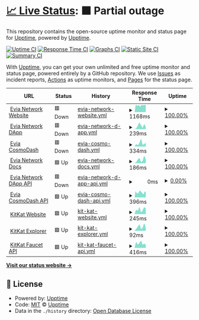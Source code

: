 # [📈 Live Status](https://status.evia.network): <!--live status--> **🟧 Partial outage**

This repository contains the open-source uptime monitor and status page for [Upptime](https://upptime.js.org), powered by [Upptime](https://github.com/upptime/upptime).

[![Uptime CI](https://github.com/max-evia/max-evia.github.io/workflows/Uptime%20CI/badge.svg)](https://github.com/max-evia/max-evia.github.io/actions?query=workflow%3A%22Uptime+CI%22)
[![Response Time CI](https://github.com/max-evia/max-evia.github.io/workflows/Response%20Time%20CI/badge.svg)](https://github.com/max-evia/max-evia.github.io/actions?query=workflow%3A%22Response+Time+CI%22)
[![Graphs CI](https://github.com/max-evia/max-evia.github.io/workflows/Graphs%20CI/badge.svg)](https://github.com/max-evia/max-evia.github.io/actions?query=workflow%3A%22Graphs+CI%22)
[![Static Site CI](https://github.com/max-evia/max-evia.github.io/workflows/Static%20Site%20CI/badge.svg)](https://github.com/max-evia/max-evia.github.io/actions?query=workflow%3A%22Static+Site+CI%22)
[![Summary CI](https://github.com/max-evia/max-evia.github.io/workflows/Summary%20CI/badge.svg)](https://github.com/max-evia/max-evia.github.io/actions?query=workflow%3A%22Summary+CI%22)

With [Upptime](https://upptime.js.org), you can get your own unlimited and free uptime monitor and status page, powered entirely by a GitHub repository. We use [Issues](https://github.com/upptime/upptime/issues) as incident reports, [Actions](https://github.com/max-evia/max-evia.github.io/actions) as uptime monitors, and [Pages](https://status.evia.network) for the status page.

<!--start: status pages-->
<!-- This summary is generated by Upptime (https://github.com/upptime/upptime) -->
<!-- Do not edit this manually, your changes will be overwritten -->
<!-- prettier-ignore -->
| URL | Status | History | Response Time | Uptime |
| --- | ------ | ------- | ------------- | ------ |
| <img alt="" src="https://icons.duckduckgo.com/ip3/www.evia.network.ico" height="13"> [Evia Network Website](https://www.evia.network) | 🟥 Down | [evia-network-website.yml](https://github.com/max-evia/max-evia.github.io/commits/HEAD/history/evia-network-website.yml) | <details><summary><img alt="Response time graph" src="./graphs/evia-network-website/response-time-week.png" height="20"> 1168ms</summary><br><a href="https://status.evia.network/history/evia-network-website"><img alt="Response time 842" src="https://img.shields.io/endpoint?url=https%3A%2F%2Fraw.githubusercontent.com%2Fmax-evia%2Fmax-evia.github.io%2FHEAD%2Fapi%2Fevia-network-website%2Fresponse-time.json"></a><br><a href="https://status.evia.network/history/evia-network-website"><img alt="24-hour response time 858" src="https://img.shields.io/endpoint?url=https%3A%2F%2Fraw.githubusercontent.com%2Fmax-evia%2Fmax-evia.github.io%2FHEAD%2Fapi%2Fevia-network-website%2Fresponse-time-day.json"></a><br><a href="https://status.evia.network/history/evia-network-website"><img alt="7-day response time 1168" src="https://img.shields.io/endpoint?url=https%3A%2F%2Fraw.githubusercontent.com%2Fmax-evia%2Fmax-evia.github.io%2FHEAD%2Fapi%2Fevia-network-website%2Fresponse-time-week.json"></a><br><a href="https://status.evia.network/history/evia-network-website"><img alt="30-day response time 1181" src="https://img.shields.io/endpoint?url=https%3A%2F%2Fraw.githubusercontent.com%2Fmax-evia%2Fmax-evia.github.io%2FHEAD%2Fapi%2Fevia-network-website%2Fresponse-time-month.json"></a><br><a href="https://status.evia.network/history/evia-network-website"><img alt="1-year response time 842" src="https://img.shields.io/endpoint?url=https%3A%2F%2Fraw.githubusercontent.com%2Fmax-evia%2Fmax-evia.github.io%2FHEAD%2Fapi%2Fevia-network-website%2Fresponse-time-year.json"></a></details> | <details><summary><a href="https://status.evia.network/history/evia-network-website">100.00%</a></summary><a href="https://status.evia.network/history/evia-network-website"><img alt="All-time uptime 99.99%" src="https://img.shields.io/endpoint?url=https%3A%2F%2Fraw.githubusercontent.com%2Fmax-evia%2Fmax-evia.github.io%2FHEAD%2Fapi%2Fevia-network-website%2Fuptime.json"></a><br><a href="https://status.evia.network/history/evia-network-website"><img alt="24-hour uptime 99.99%" src="https://img.shields.io/endpoint?url=https%3A%2F%2Fraw.githubusercontent.com%2Fmax-evia%2Fmax-evia.github.io%2FHEAD%2Fapi%2Fevia-network-website%2Fuptime-day.json"></a><br><a href="https://status.evia.network/history/evia-network-website"><img alt="7-day uptime 100.00%" src="https://img.shields.io/endpoint?url=https%3A%2F%2Fraw.githubusercontent.com%2Fmax-evia%2Fmax-evia.github.io%2FHEAD%2Fapi%2Fevia-network-website%2Fuptime-week.json"></a><br><a href="https://status.evia.network/history/evia-network-website"><img alt="30-day uptime 100.00%" src="https://img.shields.io/endpoint?url=https%3A%2F%2Fraw.githubusercontent.com%2Fmax-evia%2Fmax-evia.github.io%2FHEAD%2Fapi%2Fevia-network-website%2Fuptime-month.json"></a><br><a href="https://status.evia.network/history/evia-network-website"><img alt="1-year uptime 99.99%" src="https://img.shields.io/endpoint?url=https%3A%2F%2Fraw.githubusercontent.com%2Fmax-evia%2Fmax-evia.github.io%2FHEAD%2Fapi%2Fevia-network-website%2Fuptime-year.json"></a></details>
| <img alt="" src="https://icons.duckduckgo.com/ip3/app.evia.network.ico" height="13"> [Evia Network DApp](https://app.evia.network) | 🟥 Down | [evia-network-d-app.yml](https://github.com/max-evia/max-evia.github.io/commits/HEAD/history/evia-network-d-app.yml) | <details><summary><img alt="Response time graph" src="./graphs/evia-network-d-app/response-time-week.png" height="20"> 239ms</summary><br><a href="https://status.evia.network/history/evia-network-d-app"><img alt="Response time 339" src="https://img.shields.io/endpoint?url=https%3A%2F%2Fraw.githubusercontent.com%2Fmax-evia%2Fmax-evia.github.io%2FHEAD%2Fapi%2Fevia-network-d-app%2Fresponse-time.json"></a><br><a href="https://status.evia.network/history/evia-network-d-app"><img alt="24-hour response time 125" src="https://img.shields.io/endpoint?url=https%3A%2F%2Fraw.githubusercontent.com%2Fmax-evia%2Fmax-evia.github.io%2FHEAD%2Fapi%2Fevia-network-d-app%2Fresponse-time-day.json"></a><br><a href="https://status.evia.network/history/evia-network-d-app"><img alt="7-day response time 239" src="https://img.shields.io/endpoint?url=https%3A%2F%2Fraw.githubusercontent.com%2Fmax-evia%2Fmax-evia.github.io%2FHEAD%2Fapi%2Fevia-network-d-app%2Fresponse-time-week.json"></a><br><a href="https://status.evia.network/history/evia-network-d-app"><img alt="30-day response time 253" src="https://img.shields.io/endpoint?url=https%3A%2F%2Fraw.githubusercontent.com%2Fmax-evia%2Fmax-evia.github.io%2FHEAD%2Fapi%2Fevia-network-d-app%2Fresponse-time-month.json"></a><br><a href="https://status.evia.network/history/evia-network-d-app"><img alt="1-year response time 339" src="https://img.shields.io/endpoint?url=https%3A%2F%2Fraw.githubusercontent.com%2Fmax-evia%2Fmax-evia.github.io%2FHEAD%2Fapi%2Fevia-network-d-app%2Fresponse-time-year.json"></a></details> | <details><summary><a href="https://status.evia.network/history/evia-network-d-app">100.00%</a></summary><a href="https://status.evia.network/history/evia-network-d-app"><img alt="All-time uptime 99.99%" src="https://img.shields.io/endpoint?url=https%3A%2F%2Fraw.githubusercontent.com%2Fmax-evia%2Fmax-evia.github.io%2FHEAD%2Fapi%2Fevia-network-d-app%2Fuptime.json"></a><br><a href="https://status.evia.network/history/evia-network-d-app"><img alt="24-hour uptime 99.99%" src="https://img.shields.io/endpoint?url=https%3A%2F%2Fraw.githubusercontent.com%2Fmax-evia%2Fmax-evia.github.io%2FHEAD%2Fapi%2Fevia-network-d-app%2Fuptime-day.json"></a><br><a href="https://status.evia.network/history/evia-network-d-app"><img alt="7-day uptime 100.00%" src="https://img.shields.io/endpoint?url=https%3A%2F%2Fraw.githubusercontent.com%2Fmax-evia%2Fmax-evia.github.io%2FHEAD%2Fapi%2Fevia-network-d-app%2Fuptime-week.json"></a><br><a href="https://status.evia.network/history/evia-network-d-app"><img alt="30-day uptime 100.00%" src="https://img.shields.io/endpoint?url=https%3A%2F%2Fraw.githubusercontent.com%2Fmax-evia%2Fmax-evia.github.io%2FHEAD%2Fapi%2Fevia-network-d-app%2Fuptime-month.json"></a><br><a href="https://status.evia.network/history/evia-network-d-app"><img alt="1-year uptime 99.99%" src="https://img.shields.io/endpoint?url=https%3A%2F%2Fraw.githubusercontent.com%2Fmax-evia%2Fmax-evia.github.io%2FHEAD%2Fapi%2Fevia-network-d-app%2Fuptime-year.json"></a></details>
| <img alt="" src="https://icons.duckduckgo.com/ip3/cosmodash.evia.network.ico" height="13"> [Evia CosmoDash](https://cosmodash.evia.network) | 🟥 Down | [evia-cosmo-dash.yml](https://github.com/max-evia/max-evia.github.io/commits/HEAD/history/evia-cosmo-dash.yml) | <details><summary><img alt="Response time graph" src="./graphs/evia-cosmo-dash/response-time-week.png" height="20"> 334ms</summary><br><a href="https://status.evia.network/history/evia-cosmo-dash"><img alt="Response time 394" src="https://img.shields.io/endpoint?url=https%3A%2F%2Fraw.githubusercontent.com%2Fmax-evia%2Fmax-evia.github.io%2FHEAD%2Fapi%2Fevia-cosmo-dash%2Fresponse-time.json"></a><br><a href="https://status.evia.network/history/evia-cosmo-dash"><img alt="24-hour response time 313" src="https://img.shields.io/endpoint?url=https%3A%2F%2Fraw.githubusercontent.com%2Fmax-evia%2Fmax-evia.github.io%2FHEAD%2Fapi%2Fevia-cosmo-dash%2Fresponse-time-day.json"></a><br><a href="https://status.evia.network/history/evia-cosmo-dash"><img alt="7-day response time 334" src="https://img.shields.io/endpoint?url=https%3A%2F%2Fraw.githubusercontent.com%2Fmax-evia%2Fmax-evia.github.io%2FHEAD%2Fapi%2Fevia-cosmo-dash%2Fresponse-time-week.json"></a><br><a href="https://status.evia.network/history/evia-cosmo-dash"><img alt="30-day response time 343" src="https://img.shields.io/endpoint?url=https%3A%2F%2Fraw.githubusercontent.com%2Fmax-evia%2Fmax-evia.github.io%2FHEAD%2Fapi%2Fevia-cosmo-dash%2Fresponse-time-month.json"></a><br><a href="https://status.evia.network/history/evia-cosmo-dash"><img alt="1-year response time 394" src="https://img.shields.io/endpoint?url=https%3A%2F%2Fraw.githubusercontent.com%2Fmax-evia%2Fmax-evia.github.io%2FHEAD%2Fapi%2Fevia-cosmo-dash%2Fresponse-time-year.json"></a></details> | <details><summary><a href="https://status.evia.network/history/evia-cosmo-dash">100.00%</a></summary><a href="https://status.evia.network/history/evia-cosmo-dash"><img alt="All-time uptime 99.89%" src="https://img.shields.io/endpoint?url=https%3A%2F%2Fraw.githubusercontent.com%2Fmax-evia%2Fmax-evia.github.io%2FHEAD%2Fapi%2Fevia-cosmo-dash%2Fuptime.json"></a><br><a href="https://status.evia.network/history/evia-cosmo-dash"><img alt="24-hour uptime 99.99%" src="https://img.shields.io/endpoint?url=https%3A%2F%2Fraw.githubusercontent.com%2Fmax-evia%2Fmax-evia.github.io%2FHEAD%2Fapi%2Fevia-cosmo-dash%2Fuptime-day.json"></a><br><a href="https://status.evia.network/history/evia-cosmo-dash"><img alt="7-day uptime 100.00%" src="https://img.shields.io/endpoint?url=https%3A%2F%2Fraw.githubusercontent.com%2Fmax-evia%2Fmax-evia.github.io%2FHEAD%2Fapi%2Fevia-cosmo-dash%2Fuptime-week.json"></a><br><a href="https://status.evia.network/history/evia-cosmo-dash"><img alt="30-day uptime 100.00%" src="https://img.shields.io/endpoint?url=https%3A%2F%2Fraw.githubusercontent.com%2Fmax-evia%2Fmax-evia.github.io%2FHEAD%2Fapi%2Fevia-cosmo-dash%2Fuptime-month.json"></a><br><a href="https://status.evia.network/history/evia-cosmo-dash"><img alt="1-year uptime 99.89%" src="https://img.shields.io/endpoint?url=https%3A%2F%2Fraw.githubusercontent.com%2Fmax-evia%2Fmax-evia.github.io%2FHEAD%2Fapi%2Fevia-cosmo-dash%2Fuptime-year.json"></a></details>
| <img alt="" src="https://icons.duckduckgo.com/ip3/docs.evia.network.ico" height="13"> [Evia Network Docs](https://docs.evia.network) | 🟩 Up | [evia-network-docs.yml](https://github.com/max-evia/max-evia.github.io/commits/HEAD/history/evia-network-docs.yml) | <details><summary><img alt="Response time graph" src="./graphs/evia-network-docs/response-time-week.png" height="20"> 186ms</summary><br><a href="https://status.evia.network/history/evia-network-docs"><img alt="Response time 394" src="https://img.shields.io/endpoint?url=https%3A%2F%2Fraw.githubusercontent.com%2Fmax-evia%2Fmax-evia.github.io%2FHEAD%2Fapi%2Fevia-network-docs%2Fresponse-time.json"></a><br><a href="https://status.evia.network/history/evia-network-docs"><img alt="24-hour response time 197" src="https://img.shields.io/endpoint?url=https%3A%2F%2Fraw.githubusercontent.com%2Fmax-evia%2Fmax-evia.github.io%2FHEAD%2Fapi%2Fevia-network-docs%2Fresponse-time-day.json"></a><br><a href="https://status.evia.network/history/evia-network-docs"><img alt="7-day response time 186" src="https://img.shields.io/endpoint?url=https%3A%2F%2Fraw.githubusercontent.com%2Fmax-evia%2Fmax-evia.github.io%2FHEAD%2Fapi%2Fevia-network-docs%2Fresponse-time-week.json"></a><br><a href="https://status.evia.network/history/evia-network-docs"><img alt="30-day response time 207" src="https://img.shields.io/endpoint?url=https%3A%2F%2Fraw.githubusercontent.com%2Fmax-evia%2Fmax-evia.github.io%2FHEAD%2Fapi%2Fevia-network-docs%2Fresponse-time-month.json"></a><br><a href="https://status.evia.network/history/evia-network-docs"><img alt="1-year response time 394" src="https://img.shields.io/endpoint?url=https%3A%2F%2Fraw.githubusercontent.com%2Fmax-evia%2Fmax-evia.github.io%2FHEAD%2Fapi%2Fevia-network-docs%2Fresponse-time-year.json"></a></details> | <details><summary><a href="https://status.evia.network/history/evia-network-docs">100.00%</a></summary><a href="https://status.evia.network/history/evia-network-docs"><img alt="All-time uptime 99.97%" src="https://img.shields.io/endpoint?url=https%3A%2F%2Fraw.githubusercontent.com%2Fmax-evia%2Fmax-evia.github.io%2FHEAD%2Fapi%2Fevia-network-docs%2Fuptime.json"></a><br><a href="https://status.evia.network/history/evia-network-docs"><img alt="24-hour uptime 100.00%" src="https://img.shields.io/endpoint?url=https%3A%2F%2Fraw.githubusercontent.com%2Fmax-evia%2Fmax-evia.github.io%2FHEAD%2Fapi%2Fevia-network-docs%2Fuptime-day.json"></a><br><a href="https://status.evia.network/history/evia-network-docs"><img alt="7-day uptime 100.00%" src="https://img.shields.io/endpoint?url=https%3A%2F%2Fraw.githubusercontent.com%2Fmax-evia%2Fmax-evia.github.io%2FHEAD%2Fapi%2Fevia-network-docs%2Fuptime-week.json"></a><br><a href="https://status.evia.network/history/evia-network-docs"><img alt="30-day uptime 100.00%" src="https://img.shields.io/endpoint?url=https%3A%2F%2Fraw.githubusercontent.com%2Fmax-evia%2Fmax-evia.github.io%2FHEAD%2Fapi%2Fevia-network-docs%2Fuptime-month.json"></a><br><a href="https://status.evia.network/history/evia-network-docs"><img alt="1-year uptime 99.97%" src="https://img.shields.io/endpoint?url=https%3A%2F%2Fraw.githubusercontent.com%2Fmax-evia%2Fmax-evia.github.io%2FHEAD%2Fapi%2Fevia-network-docs%2Fuptime-year.json"></a></details>
| <img alt="" src="https://icons.duckduckgo.com/ip3/api.propel.evianetwork.com.ico" height="13"> [Evia Network DApp API](https://api.propel.evianetwork.com) | 🟥 Down | [evia-network-d-app-api.yml](https://github.com/max-evia/max-evia.github.io/commits/HEAD/history/evia-network-d-app-api.yml) | <details><summary><img alt="Response time graph" src="./graphs/evia-network-d-app-api/response-time-week.png" height="20"> 0ms</summary><br><a href="https://status.evia.network/history/evia-network-d-app-api"><img alt="Response time 415" src="https://img.shields.io/endpoint?url=https%3A%2F%2Fraw.githubusercontent.com%2Fmax-evia%2Fmax-evia.github.io%2FHEAD%2Fapi%2Fevia-network-d-app-api%2Fresponse-time.json"></a><br><a href="https://status.evia.network/history/evia-network-d-app-api"><img alt="24-hour response time 0" src="https://img.shields.io/endpoint?url=https%3A%2F%2Fraw.githubusercontent.com%2Fmax-evia%2Fmax-evia.github.io%2FHEAD%2Fapi%2Fevia-network-d-app-api%2Fresponse-time-day.json"></a><br><a href="https://status.evia.network/history/evia-network-d-app-api"><img alt="7-day response time 0" src="https://img.shields.io/endpoint?url=https%3A%2F%2Fraw.githubusercontent.com%2Fmax-evia%2Fmax-evia.github.io%2FHEAD%2Fapi%2Fevia-network-d-app-api%2Fresponse-time-week.json"></a><br><a href="https://status.evia.network/history/evia-network-d-app-api"><img alt="30-day response time 391" src="https://img.shields.io/endpoint?url=https%3A%2F%2Fraw.githubusercontent.com%2Fmax-evia%2Fmax-evia.github.io%2FHEAD%2Fapi%2Fevia-network-d-app-api%2Fresponse-time-month.json"></a><br><a href="https://status.evia.network/history/evia-network-d-app-api"><img alt="1-year response time 415" src="https://img.shields.io/endpoint?url=https%3A%2F%2Fraw.githubusercontent.com%2Fmax-evia%2Fmax-evia.github.io%2FHEAD%2Fapi%2Fevia-network-d-app-api%2Fresponse-time-year.json"></a></details> | <details><summary><a href="https://status.evia.network/history/evia-network-d-app-api">0.00%</a></summary><a href="https://status.evia.network/history/evia-network-d-app-api"><img alt="All-time uptime 88.83%" src="https://img.shields.io/endpoint?url=https%3A%2F%2Fraw.githubusercontent.com%2Fmax-evia%2Fmax-evia.github.io%2FHEAD%2Fapi%2Fevia-network-d-app-api%2Fuptime.json"></a><br><a href="https://status.evia.network/history/evia-network-d-app-api"><img alt="24-hour uptime 0.00%" src="https://img.shields.io/endpoint?url=https%3A%2F%2Fraw.githubusercontent.com%2Fmax-evia%2Fmax-evia.github.io%2FHEAD%2Fapi%2Fevia-network-d-app-api%2Fuptime-day.json"></a><br><a href="https://status.evia.network/history/evia-network-d-app-api"><img alt="7-day uptime 0.00%" src="https://img.shields.io/endpoint?url=https%3A%2F%2Fraw.githubusercontent.com%2Fmax-evia%2Fmax-evia.github.io%2FHEAD%2Fapi%2Fevia-network-d-app-api%2Fuptime-week.json"></a><br><a href="https://status.evia.network/history/evia-network-d-app-api"><img alt="30-day uptime 34.39%" src="https://img.shields.io/endpoint?url=https%3A%2F%2Fraw.githubusercontent.com%2Fmax-evia%2Fmax-evia.github.io%2FHEAD%2Fapi%2Fevia-network-d-app-api%2Fuptime-month.json"></a><br><a href="https://status.evia.network/history/evia-network-d-app-api"><img alt="1-year uptime 88.83%" src="https://img.shields.io/endpoint?url=https%3A%2F%2Fraw.githubusercontent.com%2Fmax-evia%2Fmax-evia.github.io%2FHEAD%2Fapi%2Fevia-network-d-app-api%2Fuptime-year.json"></a></details>
| <img alt="" src="https://icons.duckduckgo.com/ip3/api.cosmodash.evia.network.ico" height="13"> [Evia CosmoDash API](https://api.cosmodash.evia.network) | 🟩 Up | [evia-cosmo-dash-api.yml](https://github.com/max-evia/max-evia.github.io/commits/HEAD/history/evia-cosmo-dash-api.yml) | <details><summary><img alt="Response time graph" src="./graphs/evia-cosmo-dash-api/response-time-week.png" height="20"> 396ms</summary><br><a href="https://status.evia.network/history/evia-cosmo-dash-api"><img alt="Response time 392" src="https://img.shields.io/endpoint?url=https%3A%2F%2Fraw.githubusercontent.com%2Fmax-evia%2Fmax-evia.github.io%2FHEAD%2Fapi%2Fevia-cosmo-dash-api%2Fresponse-time.json"></a><br><a href="https://status.evia.network/history/evia-cosmo-dash-api"><img alt="24-hour response time 392" src="https://img.shields.io/endpoint?url=https%3A%2F%2Fraw.githubusercontent.com%2Fmax-evia%2Fmax-evia.github.io%2FHEAD%2Fapi%2Fevia-cosmo-dash-api%2Fresponse-time-day.json"></a><br><a href="https://status.evia.network/history/evia-cosmo-dash-api"><img alt="7-day response time 396" src="https://img.shields.io/endpoint?url=https%3A%2F%2Fraw.githubusercontent.com%2Fmax-evia%2Fmax-evia.github.io%2FHEAD%2Fapi%2Fevia-cosmo-dash-api%2Fresponse-time-week.json"></a><br><a href="https://status.evia.network/history/evia-cosmo-dash-api"><img alt="30-day response time 381" src="https://img.shields.io/endpoint?url=https%3A%2F%2Fraw.githubusercontent.com%2Fmax-evia%2Fmax-evia.github.io%2FHEAD%2Fapi%2Fevia-cosmo-dash-api%2Fresponse-time-month.json"></a><br><a href="https://status.evia.network/history/evia-cosmo-dash-api"><img alt="1-year response time 392" src="https://img.shields.io/endpoint?url=https%3A%2F%2Fraw.githubusercontent.com%2Fmax-evia%2Fmax-evia.github.io%2FHEAD%2Fapi%2Fevia-cosmo-dash-api%2Fresponse-time-year.json"></a></details> | <details><summary><a href="https://status.evia.network/history/evia-cosmo-dash-api">100.00%</a></summary><a href="https://status.evia.network/history/evia-cosmo-dash-api"><img alt="All-time uptime 99.84%" src="https://img.shields.io/endpoint?url=https%3A%2F%2Fraw.githubusercontent.com%2Fmax-evia%2Fmax-evia.github.io%2FHEAD%2Fapi%2Fevia-cosmo-dash-api%2Fuptime.json"></a><br><a href="https://status.evia.network/history/evia-cosmo-dash-api"><img alt="24-hour uptime 100.00%" src="https://img.shields.io/endpoint?url=https%3A%2F%2Fraw.githubusercontent.com%2Fmax-evia%2Fmax-evia.github.io%2FHEAD%2Fapi%2Fevia-cosmo-dash-api%2Fuptime-day.json"></a><br><a href="https://status.evia.network/history/evia-cosmo-dash-api"><img alt="7-day uptime 100.00%" src="https://img.shields.io/endpoint?url=https%3A%2F%2Fraw.githubusercontent.com%2Fmax-evia%2Fmax-evia.github.io%2FHEAD%2Fapi%2Fevia-cosmo-dash-api%2Fuptime-week.json"></a><br><a href="https://status.evia.network/history/evia-cosmo-dash-api"><img alt="30-day uptime 99.94%" src="https://img.shields.io/endpoint?url=https%3A%2F%2Fraw.githubusercontent.com%2Fmax-evia%2Fmax-evia.github.io%2FHEAD%2Fapi%2Fevia-cosmo-dash-api%2Fuptime-month.json"></a><br><a href="https://status.evia.network/history/evia-cosmo-dash-api"><img alt="1-year uptime 99.84%" src="https://img.shields.io/endpoint?url=https%3A%2F%2Fraw.githubusercontent.com%2Fmax-evia%2Fmax-evia.github.io%2FHEAD%2Fapi%2Fevia-cosmo-dash-api%2Fuptime-year.json"></a></details>
| <img alt="" src="https://icons.duckduckgo.com/ip3/www.kitkat.zone.ico" height="13"> [KitKat Website](https://www.kitkat.zone) | 🟩 Up | [kit-kat-website.yml](https://github.com/max-evia/max-evia.github.io/commits/HEAD/history/kit-kat-website.yml) | <details><summary><img alt="Response time graph" src="./graphs/kit-kat-website/response-time-week.png" height="20"> 245ms</summary><br><a href="https://status.evia.network/history/kit-kat-website"><img alt="Response time 555" src="https://img.shields.io/endpoint?url=https%3A%2F%2Fraw.githubusercontent.com%2Fmax-evia%2Fmax-evia.github.io%2FHEAD%2Fapi%2Fkit-kat-website%2Fresponse-time.json"></a><br><a href="https://status.evia.network/history/kit-kat-website"><img alt="24-hour response time 302" src="https://img.shields.io/endpoint?url=https%3A%2F%2Fraw.githubusercontent.com%2Fmax-evia%2Fmax-evia.github.io%2FHEAD%2Fapi%2Fkit-kat-website%2Fresponse-time-day.json"></a><br><a href="https://status.evia.network/history/kit-kat-website"><img alt="7-day response time 245" src="https://img.shields.io/endpoint?url=https%3A%2F%2Fraw.githubusercontent.com%2Fmax-evia%2Fmax-evia.github.io%2FHEAD%2Fapi%2Fkit-kat-website%2Fresponse-time-week.json"></a><br><a href="https://status.evia.network/history/kit-kat-website"><img alt="30-day response time 408" src="https://img.shields.io/endpoint?url=https%3A%2F%2Fraw.githubusercontent.com%2Fmax-evia%2Fmax-evia.github.io%2FHEAD%2Fapi%2Fkit-kat-website%2Fresponse-time-month.json"></a><br><a href="https://status.evia.network/history/kit-kat-website"><img alt="1-year response time 555" src="https://img.shields.io/endpoint?url=https%3A%2F%2Fraw.githubusercontent.com%2Fmax-evia%2Fmax-evia.github.io%2FHEAD%2Fapi%2Fkit-kat-website%2Fresponse-time-year.json"></a></details> | <details><summary><a href="https://status.evia.network/history/kit-kat-website">100.00%</a></summary><a href="https://status.evia.network/history/kit-kat-website"><img alt="All-time uptime 99.46%" src="https://img.shields.io/endpoint?url=https%3A%2F%2Fraw.githubusercontent.com%2Fmax-evia%2Fmax-evia.github.io%2FHEAD%2Fapi%2Fkit-kat-website%2Fuptime.json"></a><br><a href="https://status.evia.network/history/kit-kat-website"><img alt="24-hour uptime 100.00%" src="https://img.shields.io/endpoint?url=https%3A%2F%2Fraw.githubusercontent.com%2Fmax-evia%2Fmax-evia.github.io%2FHEAD%2Fapi%2Fkit-kat-website%2Fuptime-day.json"></a><br><a href="https://status.evia.network/history/kit-kat-website"><img alt="7-day uptime 100.00%" src="https://img.shields.io/endpoint?url=https%3A%2F%2Fraw.githubusercontent.com%2Fmax-evia%2Fmax-evia.github.io%2FHEAD%2Fapi%2Fkit-kat-website%2Fuptime-week.json"></a><br><a href="https://status.evia.network/history/kit-kat-website"><img alt="30-day uptime 100.00%" src="https://img.shields.io/endpoint?url=https%3A%2F%2Fraw.githubusercontent.com%2Fmax-evia%2Fmax-evia.github.io%2FHEAD%2Fapi%2Fkit-kat-website%2Fuptime-month.json"></a><br><a href="https://status.evia.network/history/kit-kat-website"><img alt="1-year uptime 99.46%" src="https://img.shields.io/endpoint?url=https%3A%2F%2Fraw.githubusercontent.com%2Fmax-evia%2Fmax-evia.github.io%2FHEAD%2Fapi%2Fkit-kat-website%2Fuptime-year.json"></a></details>
| <img alt="" src="https://icons.duckduckgo.com/ip3/explorer.kitkat.zone.ico" height="13"> [KitKat Explorer](https://explorer.kitkat.zone) | 🟩 Up | [kit-kat-explorer.yml](https://github.com/max-evia/max-evia.github.io/commits/HEAD/history/kit-kat-explorer.yml) | <details><summary><img alt="Response time graph" src="./graphs/kit-kat-explorer/response-time-week.png" height="20"> 92ms</summary><br><a href="https://status.evia.network/history/kit-kat-explorer"><img alt="Response time 153" src="https://img.shields.io/endpoint?url=https%3A%2F%2Fraw.githubusercontent.com%2Fmax-evia%2Fmax-evia.github.io%2FHEAD%2Fapi%2Fkit-kat-explorer%2Fresponse-time.json"></a><br><a href="https://status.evia.network/history/kit-kat-explorer"><img alt="24-hour response time 59" src="https://img.shields.io/endpoint?url=https%3A%2F%2Fraw.githubusercontent.com%2Fmax-evia%2Fmax-evia.github.io%2FHEAD%2Fapi%2Fkit-kat-explorer%2Fresponse-time-day.json"></a><br><a href="https://status.evia.network/history/kit-kat-explorer"><img alt="7-day response time 92" src="https://img.shields.io/endpoint?url=https%3A%2F%2Fraw.githubusercontent.com%2Fmax-evia%2Fmax-evia.github.io%2FHEAD%2Fapi%2Fkit-kat-explorer%2Fresponse-time-week.json"></a><br><a href="https://status.evia.network/history/kit-kat-explorer"><img alt="30-day response time 151" src="https://img.shields.io/endpoint?url=https%3A%2F%2Fraw.githubusercontent.com%2Fmax-evia%2Fmax-evia.github.io%2FHEAD%2Fapi%2Fkit-kat-explorer%2Fresponse-time-month.json"></a><br><a href="https://status.evia.network/history/kit-kat-explorer"><img alt="1-year response time 153" src="https://img.shields.io/endpoint?url=https%3A%2F%2Fraw.githubusercontent.com%2Fmax-evia%2Fmax-evia.github.io%2FHEAD%2Fapi%2Fkit-kat-explorer%2Fresponse-time-year.json"></a></details> | <details><summary><a href="https://status.evia.network/history/kit-kat-explorer">100.00%</a></summary><a href="https://status.evia.network/history/kit-kat-explorer"><img alt="All-time uptime 99.91%" src="https://img.shields.io/endpoint?url=https%3A%2F%2Fraw.githubusercontent.com%2Fmax-evia%2Fmax-evia.github.io%2FHEAD%2Fapi%2Fkit-kat-explorer%2Fuptime.json"></a><br><a href="https://status.evia.network/history/kit-kat-explorer"><img alt="24-hour uptime 100.00%" src="https://img.shields.io/endpoint?url=https%3A%2F%2Fraw.githubusercontent.com%2Fmax-evia%2Fmax-evia.github.io%2FHEAD%2Fapi%2Fkit-kat-explorer%2Fuptime-day.json"></a><br><a href="https://status.evia.network/history/kit-kat-explorer"><img alt="7-day uptime 100.00%" src="https://img.shields.io/endpoint?url=https%3A%2F%2Fraw.githubusercontent.com%2Fmax-evia%2Fmax-evia.github.io%2FHEAD%2Fapi%2Fkit-kat-explorer%2Fuptime-week.json"></a><br><a href="https://status.evia.network/history/kit-kat-explorer"><img alt="30-day uptime 100.00%" src="https://img.shields.io/endpoint?url=https%3A%2F%2Fraw.githubusercontent.com%2Fmax-evia%2Fmax-evia.github.io%2FHEAD%2Fapi%2Fkit-kat-explorer%2Fuptime-month.json"></a><br><a href="https://status.evia.network/history/kit-kat-explorer"><img alt="1-year uptime 99.91%" src="https://img.shields.io/endpoint?url=https%3A%2F%2Fraw.githubusercontent.com%2Fmax-evia%2Fmax-evia.github.io%2FHEAD%2Fapi%2Fkit-kat-explorer%2Fuptime-year.json"></a></details>
| <img alt="" src="https://icons.duckduckgo.com/ip3/api.faucet.kitkat.zone.ico" height="13"> [KitKat Faucet API](https://api.faucet.kitkat.zone) | 🟩 Up | [kit-kat-faucet-api.yml](https://github.com/max-evia/max-evia.github.io/commits/HEAD/history/kit-kat-faucet-api.yml) | <details><summary><img alt="Response time graph" src="./graphs/kit-kat-faucet-api/response-time-week.png" height="20"> 416ms</summary><br><a href="https://status.evia.network/history/kit-kat-faucet-api"><img alt="Response time 401" src="https://img.shields.io/endpoint?url=https%3A%2F%2Fraw.githubusercontent.com%2Fmax-evia%2Fmax-evia.github.io%2FHEAD%2Fapi%2Fkit-kat-faucet-api%2Fresponse-time.json"></a><br><a href="https://status.evia.network/history/kit-kat-faucet-api"><img alt="24-hour response time 262" src="https://img.shields.io/endpoint?url=https%3A%2F%2Fraw.githubusercontent.com%2Fmax-evia%2Fmax-evia.github.io%2FHEAD%2Fapi%2Fkit-kat-faucet-api%2Fresponse-time-day.json"></a><br><a href="https://status.evia.network/history/kit-kat-faucet-api"><img alt="7-day response time 416" src="https://img.shields.io/endpoint?url=https%3A%2F%2Fraw.githubusercontent.com%2Fmax-evia%2Fmax-evia.github.io%2FHEAD%2Fapi%2Fkit-kat-faucet-api%2Fresponse-time-week.json"></a><br><a href="https://status.evia.network/history/kit-kat-faucet-api"><img alt="30-day response time 364" src="https://img.shields.io/endpoint?url=https%3A%2F%2Fraw.githubusercontent.com%2Fmax-evia%2Fmax-evia.github.io%2FHEAD%2Fapi%2Fkit-kat-faucet-api%2Fresponse-time-month.json"></a><br><a href="https://status.evia.network/history/kit-kat-faucet-api"><img alt="1-year response time 401" src="https://img.shields.io/endpoint?url=https%3A%2F%2Fraw.githubusercontent.com%2Fmax-evia%2Fmax-evia.github.io%2FHEAD%2Fapi%2Fkit-kat-faucet-api%2Fresponse-time-year.json"></a></details> | <details><summary><a href="https://status.evia.network/history/kit-kat-faucet-api">100.00%</a></summary><a href="https://status.evia.network/history/kit-kat-faucet-api"><img alt="All-time uptime 99.93%" src="https://img.shields.io/endpoint?url=https%3A%2F%2Fraw.githubusercontent.com%2Fmax-evia%2Fmax-evia.github.io%2FHEAD%2Fapi%2Fkit-kat-faucet-api%2Fuptime.json"></a><br><a href="https://status.evia.network/history/kit-kat-faucet-api"><img alt="24-hour uptime 100.00%" src="https://img.shields.io/endpoint?url=https%3A%2F%2Fraw.githubusercontent.com%2Fmax-evia%2Fmax-evia.github.io%2FHEAD%2Fapi%2Fkit-kat-faucet-api%2Fuptime-day.json"></a><br><a href="https://status.evia.network/history/kit-kat-faucet-api"><img alt="7-day uptime 100.00%" src="https://img.shields.io/endpoint?url=https%3A%2F%2Fraw.githubusercontent.com%2Fmax-evia%2Fmax-evia.github.io%2FHEAD%2Fapi%2Fkit-kat-faucet-api%2Fuptime-week.json"></a><br><a href="https://status.evia.network/history/kit-kat-faucet-api"><img alt="30-day uptime 100.00%" src="https://img.shields.io/endpoint?url=https%3A%2F%2Fraw.githubusercontent.com%2Fmax-evia%2Fmax-evia.github.io%2FHEAD%2Fapi%2Fkit-kat-faucet-api%2Fuptime-month.json"></a><br><a href="https://status.evia.network/history/kit-kat-faucet-api"><img alt="1-year uptime 99.93%" src="https://img.shields.io/endpoint?url=https%3A%2F%2Fraw.githubusercontent.com%2Fmax-evia%2Fmax-evia.github.io%2FHEAD%2Fapi%2Fkit-kat-faucet-api%2Fuptime-year.json"></a></details>

<!--end: status pages-->

[**Visit our status website →**](https://status.evia.network)

## 📄 License

- Powered by: [Upptime](https://github.com/upptime/upptime)
- Code: [MIT](./LICENSE) © [Upptime](https://upptime.js.org)
- Data in the `./history` directory: [Open Database License](https://opendatacommons.org/licenses/odbl/1-0/)
